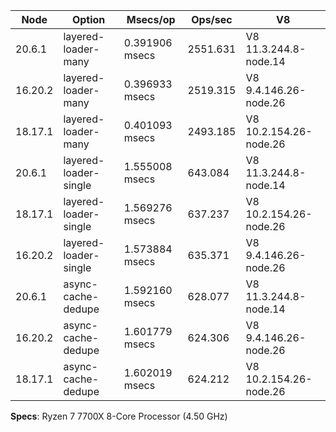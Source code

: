 | Node    | Option                     | Msecs/op       | Ops/sec  | V8                     |
| ------- | -------------------------- | -------------- | -------- | ---------------------- |
| 20.6.1  | layered-loader-many        | 0.391906 msecs | 2551.631 | V8 11.3.244.8-node.14  |
| 16.20.2 | layered-loader-many        | 0.396933 msecs | 2519.315 | V8 9.4.146.26-node.26  |
| 18.17.1 | layered-loader-many        | 0.401093 msecs | 2493.185 | V8 10.2.154.26-node.26 |
| 20.6.1  | layered-loader-single      | 1.555008 msecs | 643.084  | V8 11.3.244.8-node.14  |
| 18.17.1 | layered-loader-single      | 1.569276 msecs | 637.237  | V8 10.2.154.26-node.26 |
| 16.20.2 | layered-loader-single      | 1.573884 msecs | 635.371  | V8 9.4.146.26-node.26  |
| 20.6.1  | async-cache-dedupe         | 1.592160 msecs | 628.077  | V8 11.3.244.8-node.14  |
| 16.20.2 | async-cache-dedupe         | 1.601779 msecs | 624.306  | V8 9.4.146.26-node.26  |
| 18.17.1 | async-cache-dedupe         | 1.602019 msecs | 624.212  | V8 10.2.154.26-node.26 |

**Specs**: Ryzen 7 7700X 8-Core Processor (4.50 GHz)